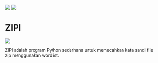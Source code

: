 ![](https://img.shields.io/badge/Dibuat%20menggunakan%20-Python3%20-blue?logo=python)
![](https://img.shields.io/badge/Pemeliharaan%20-Iya%20-lightgreen?logo=apachecloudstack)

# ZIPI

![](https://github.com/FII14/ZIPI/blob/main/gambar/20230212_013520.jpg)

ZIPI adalah program Python sederhana untuk memecahkan kata sandi file zip menggunakan wordlist.

